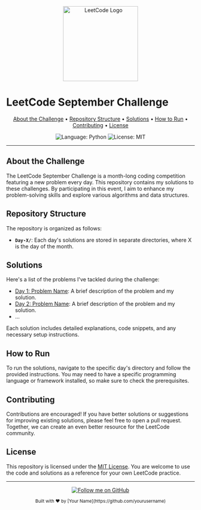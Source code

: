 <div align="center">
  <img src="https://leetcode.com/static/images/LeetCode_logo.png" alt="LeetCode Logo" width="200">
</div>

# LeetCode September Challenge

<p align="center">
  <a href="#about-the-challenge">About the Challenge</a> •
  <a href="#repository-structure">Repository Structure</a> •
  <a href="#solutions">Solutions</a> •
  <a href="#how-to-run">How to Run</a> •
  <a href="#contributing">Contributing</a> •
  <a href="#license">License</a>
</p>

<div align="center">
  <img src="https://img.shields.io/badge/Language-Python-blue" alt="Language: Python">
  <img src="https://img.shields.io/github/license/yourusername/leetcode-september-challenge" alt="License: MIT">
</div>

---

## About the Challenge

The LeetCode September Challenge is a month-long coding competition featuring a new problem every day. This repository contains my solutions to these challenges. By participating in this event, I aim to enhance my problem-solving skills and explore various algorithms and data structures.

## Repository Structure

The repository is organized as follows:

- **`Day-X/`**: Each day's solutions are stored in separate directories, where X is the day of the month.

## Solutions

Here's a list of the problems I've tackled during the challenge:

- [Day 1: Problem Name](Day-1/): A brief description of the problem and my solution.
- [Day 2: Problem Name](Day-2/): A brief description of the problem and my solution.
- ...

Each solution includes detailed explanations, code snippets, and any necessary setup instructions.

## How to Run

To run the solutions, navigate to the specific day's directory and follow the provided instructions. You may need to have a specific programming language or framework installed, so make sure to check the prerequisites.

## Contributing

Contributions are encouraged! If you have better solutions or suggestions for improving existing solutions, please feel free to open a pull request. Together, we can create an even better resource for the LeetCode community.

## License

This repository is licensed under the [MIT License](LICENSE). You are welcome to use the code and solutions as a reference for your own LeetCode practice.

---

<p align="center">
  <a href="https://github.com/yourusername" target="_blank">
    <img src="https://img.shields.io/github/followers/yourusername?style=social" alt="Follow me on GitHub">
  </a>
</p>

<div align="center">
  <sub>Built with ❤️ by [Your Name](https://github.com/yourusername)</sub>
</div>
